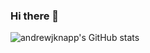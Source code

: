 ### Hi there 👋
![andrewjknapp's GitHub stats](https://github-readme-stats.vercel.app/api?username=andrewjknapp&theme=midnight-purple&show_icons=true)
<!--
**andrewjknapp/andrewjknapp** is a ✨ _special_ ✨ repository because its `README.md` (this file) appears on your GitHub profile.

Here are some ideas to get you started:

- 🔭 I’m currently working on ...
- 🌱 I’m currently learning ...
- 👯 I’m looking to collaborate on ...
- 🤔 I’m looking for help with ...
- 💬 Ask me about ...
- 📫 How to reach me: ...
- 😄 Pronouns: ...
- ⚡ Fun fact: ...
-->
